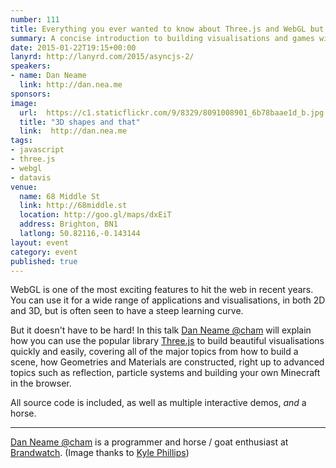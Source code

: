 ```yaml
---
number: 111
title: Everything you ever wanted to know about Three.js and WebGL but were afraid to ask
summary: A concise introduction to building visualisations and games with Three.js, from absolute beginner to particle Lord / Dutchess
date: 2015-01-22T19:15+00:00
lanyrd: http://lanyrd.com/2015/asyncjs-2/
speakers:
- name: Dan Neame
  link: http://dan.nea.me
sponsors:
image:
  url:  https://c1.staticflickr.com/9/8329/8091008901_6b78baae1d_b.jpg
  title: "3D shapes and that"
  link:  http://dan.nea.me
tags:
- javascript
- three.js
- webgl
- datavis
venue:
  name: 68 Middle St
  link: http://68middle.st
  location: http://goo.gl/maps/dxEiT
  address: Brighton, BN1
  latlong: 50.82116,-0.143144
layout: event
category: event
published: true
---
```


WebGL is one of the most exciting features to hit the web in recent years. You can use it for a wide range of applications and visualisations, in both 2D and 3D, but is often seen to have a steep learning curve.

But it doesn't have to be hard! In this talk [Dan Neame @cham](https://twitter.com/cham) will explain how you can use the popular library [Three.js](http://threejs.org) to build beautiful visualisations quickly and easily, covering all of the major topics from how to build a scene, how Geometries and Materials are constructed, right up to advanced topics such as reflection, particle systems and building your own Minecraft in the browser.

All source code is included, as well as multiple interactive demos, _and_ a horse.

***
[Dan Neame @cham](https://twitter.com/cham) is a programmer and horse / goat enthusiast at [Brandwatch](http://www.brandwatch.com).
(Image thanks to [Kyle Phillips](https://www.flickr.com/photos/hapticdata/8091008901))
